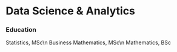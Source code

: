 # Data Science & Analytics 

### Education
Statistics, MSc\n
Business Mathematics, MSc\n
Mathematics, BSc
